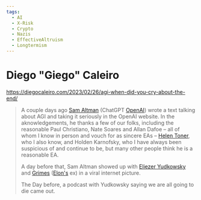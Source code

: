 ```yaml
---
tags:
  - AI
  - X-Risk
  - Crypto
  - Nazis
  - EffectiveAltruism
  - Longtermism
---
```

# Diego "Giego" Caleiro

https://diegocaleiro.com/2023/02/26/agi-when-did-you-cry-about-the-end/

>A couple days ago [Sam Altman](Sam%20Altman.md) (ChatGPT [OpenAI](OpenAI.md)) wrote a text talking about AGI and taking it seriously in the OpenAI website. In the aknowledgements, he thanks a few of our folks, including the reasonable Paul Christiano, Nate Soares and Allan Dafoe – all of whom I know in person and vouch for as sincere EAs – [Helen Toner](Helen%20Toner.md), who I also know, and Holden Karnofsky, who I have always been suspicious of and continue to be, but many other people think he is a reasonable EA.
>
>A day before that, Sam Altman showed up with [Eliezer Yudkowsky](Eliezer%20Yudkowsky.md) and [Grimes](Grimes.md) ([Elon's](@elonmusk.md) ex) in a viral internet picture.
>
>The Day before, a podcast with Yudkowsky saying we are all going to die came out.